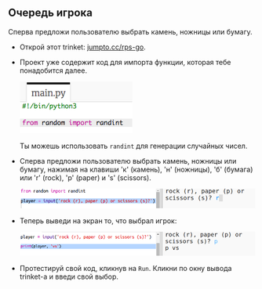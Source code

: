 ## Очередь игрока

Сперва предложи пользователю выбрать камень, ножницы или бумагу.

+ Открой этот trinket: <a href="http://jumpto.cc/rps-go" target="_blank">jumpto.cc/rps-go</a>.

+ Проект уже содержит код для импорта функции, которая тебе понадобится далее.
    
    ![снимок экрана](images/rps-imports.png)
    
    Ты можешь использовать `randint` для генерации случайных чисел.

+ Сперва предложи пользователю выбрать камень, ножницы или бумагу, нажимая на клавиши 'к' (камень), 'н' (ножницы), 'б' (бумага) или 'r' (rock), 'p' (paper) и 's' (scissors).
    
    ![снимок экрана](images/rps-input.png)

+ Теперь выведи на экран то, что выбрал игрок:
    
    ![снимок экрана](images/rps-player.png)

+ Протестируй свой код, кликнув на `Run`. Кликни по окну вывода trinket-а и введи свой выбор.